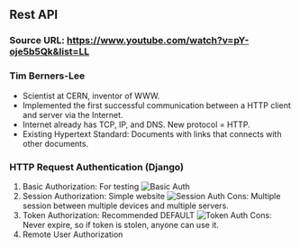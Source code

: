 ## Rest API

### Source URL: https://www.youtube.com/watch?v=pY-oje5b5Qk&list=LL

### Tim Berners-Lee
- Scientist at CERN, inventor of WWW.
- Implemented the first successful communication between a HTTP client and server via the Internet.
- Internet already has TCP, IP, and DNS. New protocol = HTTP.
- Existing Hypertext Standard: Documents with links that connects with other documents.

### HTTP Request Authentication (Django)
1. Basic Authorization: For testing
![Basic Auth](https://i.ibb.co/KVRF33t/Screen-Shot-2020-11-18-at-17-34-57.png)
2. Session Authorization: Simple website
![Session Auth](https://i.ibb.co/VHRGbC5/Screen-Shot-2020-11-18-at-17-36-35.png)
Cons: Multiple session between multiple devices and multiple servers.
3. Token Authorization: Recommended DEFAULT
![Token Auth](https://i.ibb.co/xfBLpJc/Screen-Shot-2020-11-18-at-17-39-29.png)
Cons: Never expire, so if token is stolen, anyone can use it.
5. Remote User Authorization 



<!--stackedit_data:
eyJoaXN0b3J5IjpbOTExNDM0MjMyXX0=
-->